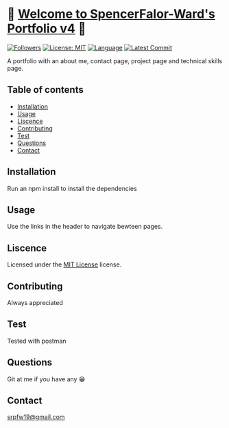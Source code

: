 # :dragon: [Welcome to SpencerFalor-Ward's Portfolio v4](https://sfw-portfolio-v4.herokuapp.com) :dragon:

[![Followers](https://img.shields.io/github/followers/SpencerFalor-Ward?style=social)](https://github.com/SpencerFalor-Ward?tab=followers) [![License: MIT](https://img.shields.io/badge/License-MIT-yellow.svg)](https://opensource.org/licenses/MIT) [![Language](https://img.shields.io/github/languages/top/SpencerFalor-Ward/hw-unit20-reactPortfolio)](https://github.com/SpencerFalor-Ward/hw-unit20-reactPortfolio/search?l=javascript) [![Latest Commit](https://img.shields.io/github/last-commit/SpencerFalor-Ward/hw-unit20-reactPortfolio)](https://github.com/SpencerFalor-Ward/hw-unit20-reactPortfolio/graphs/commit-activity)

A portfolio with an about me, contact page, project page and technical skills page.

## Table of contents

-   [Installation](#Installation)
-   [Usage](#Usage)
-   [Liscence](#Liscence)
-   [Contributing](#Contributing)
-   [Test](#Test)
-   [Questions](#Questions)
-   [Contact](#Contact)

## Installation

Run an npm install to install the dependencies

## Usage

Use the links in the header to navigate bewteen pages.


## Liscence

Licensed under the [MIT License](https://choosealicense.com/licenses/mit/) license.

## Contributing

Always appreciated

## Test

Tested with postman

## Questions

Git at me if you have any :grin:

## Contact

srpfw19@gmail.com
